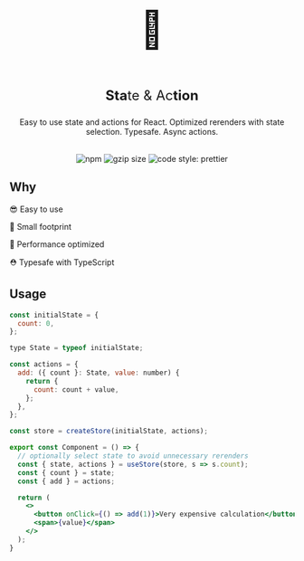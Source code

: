 <div align="center">
  <p style="font-size: 64px">🚉</p>
  <p style="font-size: 24px">
    <b>Sta</b>te & Ac<b>tion</b>
  </p>
  <p>
  Easy to use state and actions for React. Optimized rerenders with state selection. Typesafe. Async actions.
  </p>
  <br />
  <img src="https://img.shields.io/npm/v/react-staction.svg?style=flat-square" alt="npm">
  <img src="https://badgen.net/bundlephobia/minzip/react-station" alt="gzip size">
  <img alt="code style: prettier" src="https://img.shields.io/badge/code_style-prettier-ff69b4.svg?style=flat-square">
</div>

## Why

😎 Easy to use

🦶 Small footprint

🚀 Performance optimized

⛑ Typesafe with TypeScript

## Usage

```jsx
const initialState = {
  count: 0,
};

type State = typeof initialState;

const actions = {
  add: ({ count }: State, value: number) {
    return {
      count: count + value,
    };
  },
};

const store = createStore(initialState, actions);

export const Component = () => {
  // optionally select state to avoid unnecessary rerenders
  const { state, actions } = useStore(store, s => s.count);
  const { count } = state;
  const { add } = actions;

  return (
    <>
      <button onClick={() => add(1)}>Very expensive calculation</button>
      <span>{value}</span>
    </>
  );
}

```
